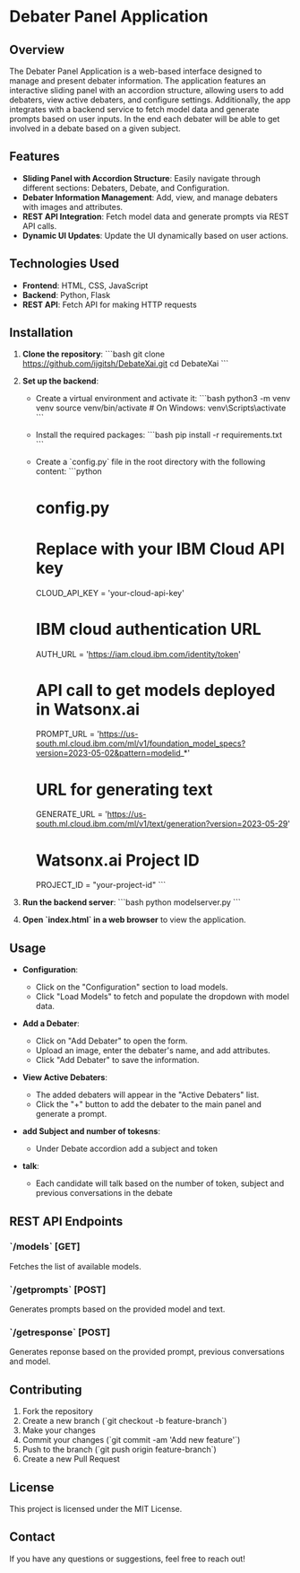 
# Debater Panel Application

## Overview

The Debater Panel Application is a web-based interface designed to manage and present debater information. The application features an interactive sliding panel with an accordion structure, allowing users to add debaters, view active debaters, and configure settings. Additionally, the app integrates with a backend service to fetch model data and generate prompts based on user inputs. In the end each debater will be able to get involved in a debate based on a given subject.

## Features

- **Sliding Panel with Accordion Structure**: Easily navigate through different sections: Debaters, Debate, and Configuration.
- **Debater Information Management**: Add, view, and manage debaters with images and attributes.
- **REST API Integration**: Fetch model data and generate prompts via REST API calls.
- **Dynamic UI Updates**: Update the UI dynamically based on user actions.

## Technologies Used

- **Frontend**: HTML, CSS, JavaScript
- **Backend**: Python, Flask
- **REST API**: Fetch API for making HTTP requests

## Installation

1. **Clone the repository**:
    \`\`\`bash
    git clone https://github.com/ijgitsh/DebateXai.git
    cd DebateXai
    \`\`\`

2. **Set up the backend**:
    - Create a virtual environment and activate it:
        \`\`\`bash
        python3 -m venv venv
        source venv/bin/activate  # On Windows: venv\Scripts\activate
        \`\`\`
    - Install the required packages:
        \`\`\`bash
        pip install -r requirements.txt
        \`\`\`
    - Create a \`config.py\` file in the root directory with the following content:
        \`\`\`python
        # config.py

        # Replace with your IBM Cloud API key
        CLOUD_API_KEY = 'your-cloud-api-key'

        # IBM cloud authentication URL
        AUTH_URL = 'https://iam.cloud.ibm.com/identity/token'

        # API call to get models deployed in Watsonx.ai
        PROMPT_URL = 'https://us-south.ml.cloud.ibm.com/ml/v1/foundation_model_specs?version=2023-05-02&pattern=modelid_*'

        # URL for generating text
        GENERATE_URL = 'https://us-south.ml.cloud.ibm.com/ml/v1/text/generation?version=2023-05-29'

        # Watsonx.ai Project ID
        PROJECT_ID = "your-project-id"
        \`\`\`

3. **Run the backend server**:
    \`\`\`bash
    python modelserver.py
    \`\`\`

4. **Open \`index.html\` in a web browser** to view the application.

## Usage
- **Configuration**:
  - Click on the "Configuration" section to load models.
  - Click "Load Models" to fetch and populate the dropdown with model data.

- **Add a Debater**:
  - Click on "Add Debater" to open the form.
  - Upload an image, enter the debater's name, and add attributes.
  - Click "Add Debater" to save the information.

- **View Active Debaters**:
  - The added debaters will appear in the "Active Debaters" list.
  - Click the "+" button to add the debater to the main panel and generate a prompt.

- **add Subject and number of tokesns**:
  - Under Debate accordion add a subject and token

- **talk**:
  - Each candidate will talk based on the number of token, subject and previous conversations in the debate

## REST API Endpoints

### \`/models\` [GET]

Fetches the list of available models.

### \`/getprompts\` [POST]

Generates prompts based on the provided model and text.

### \`/getresponse\` [POST]

Generates reponse based on the provided prompt, previous conversations and  model.

## Contributing

1. Fork the repository
2. Create a new branch (\`git checkout -b feature-branch\`)
3. Make your changes
4. Commit your changes (\`git commit -am 'Add new feature'\`)
5. Push to the branch (\`git push origin feature-branch\`)
6. Create a new Pull Request

## License

This project is licensed under the MIT License.

## Contact

If you have any questions or suggestions, feel free to reach out!
